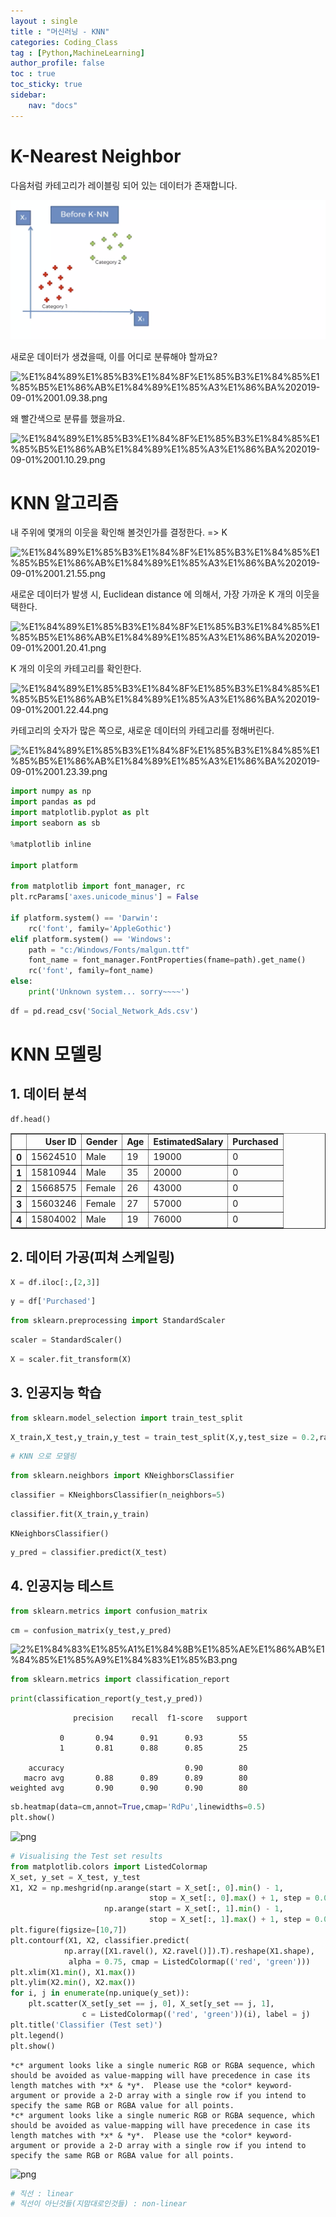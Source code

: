 ```yaml
---
layout : single
title : "머신러닝 - KNN"
categories: Coding_Class
tag : [Python,MachineLearning]
author_profile: false
toc : true
toc_sticky: true
sidebar:
    nav: "docs"
---
```

# K-Nearest Neighbor

다음처럼 카테고리가 레이블링 되어 있는 데이터가 존재합니다.

![12](/images/KNN/1.png)

새로운 데이터가 생겼을때, 이를 어디로 분류해야 할까요?

![%E1%84%89%E1%85%B3%E1%84%8F%E1%85%B3%E1%84%85%E1%85%B5%E1%86%AB%E1%84%89%E1%85%A3%E1%86%BA%202019-09-01%2001.09.38.png](attachment:%E1%84%89%E1%85%B3%E1%84%8F%E1%85%B3%E1%84%85%E1%85%B5%E1%86%AB%E1%84%89%E1%85%A3%E1%86%BA%202019-09-01%2001.09.38.png)

왜 빨간색으로 분류를 했을까요.

![%E1%84%89%E1%85%B3%E1%84%8F%E1%85%B3%E1%84%85%E1%85%B5%E1%86%AB%E1%84%89%E1%85%A3%E1%86%BA%202019-09-01%2001.10.29.png](attachment:%E1%84%89%E1%85%B3%E1%84%8F%E1%85%B3%E1%84%85%E1%85%B5%E1%86%AB%E1%84%89%E1%85%A3%E1%86%BA%202019-09-01%2001.10.29.png)

# KNN 알고리즘

내 주위에 몇개의 이웃을 확인해 볼것인가를 결정한다. => K

![%E1%84%89%E1%85%B3%E1%84%8F%E1%85%B3%E1%84%85%E1%85%B5%E1%86%AB%E1%84%89%E1%85%A3%E1%86%BA%202019-09-01%2001.21.55.png](attachment:%E1%84%89%E1%85%B3%E1%84%8F%E1%85%B3%E1%84%85%E1%85%B5%E1%86%AB%E1%84%89%E1%85%A3%E1%86%BA%202019-09-01%2001.21.55.png)

새로운 데이터가 발생 시, Euclidean distance 에 의해서, 가장 가까운 K 개의 이웃을 택한다.

![%E1%84%89%E1%85%B3%E1%84%8F%E1%85%B3%E1%84%85%E1%85%B5%E1%86%AB%E1%84%89%E1%85%A3%E1%86%BA%202019-09-01%2001.20.41.png](attachment:%E1%84%89%E1%85%B3%E1%84%8F%E1%85%B3%E1%84%85%E1%85%B5%E1%86%AB%E1%84%89%E1%85%A3%E1%86%BA%202019-09-01%2001.20.41.png)

 K 개의 이웃의 카테고리를 확인한다.

![%E1%84%89%E1%85%B3%E1%84%8F%E1%85%B3%E1%84%85%E1%85%B5%E1%86%AB%E1%84%89%E1%85%A3%E1%86%BA%202019-09-01%2001.22.44.png](attachment:%E1%84%89%E1%85%B3%E1%84%8F%E1%85%B3%E1%84%85%E1%85%B5%E1%86%AB%E1%84%89%E1%85%A3%E1%86%BA%202019-09-01%2001.22.44.png)

카테고리의 숫자가 많은 쪽으로, 새로운 데이터의 카테고리를 정해버린다.

![%E1%84%89%E1%85%B3%E1%84%8F%E1%85%B3%E1%84%85%E1%85%B5%E1%86%AB%E1%84%89%E1%85%A3%E1%86%BA%202019-09-01%2001.23.39.png](attachment:%E1%84%89%E1%85%B3%E1%84%8F%E1%85%B3%E1%84%85%E1%85%B5%E1%86%AB%E1%84%89%E1%85%A3%E1%86%BA%202019-09-01%2001.23.39.png)


```python
import numpy as np
import pandas as pd
import matplotlib.pyplot as plt
import seaborn as sb

%matplotlib inline

import platform

from matplotlib import font_manager, rc
plt.rcParams['axes.unicode_minus'] = False

if platform.system() == 'Darwin':
    rc('font', family='AppleGothic')
elif platform.system() == 'Windows':
    path = "c:/Windows/Fonts/malgun.ttf"
    font_name = font_manager.FontProperties(fname=path).get_name()
    rc('font', family=font_name)
else:
    print('Unknown system... sorry~~~~')
```


```python
df = pd.read_csv('Social_Network_Ads.csv')
```

# KNN 모델링

## 1. 데이터 분석


```python
df.head()
```




<div>
<style scoped>
    .dataframe tbody tr th:only-of-type {
        vertical-align: middle;
    }

    .dataframe tbody tr th {
        vertical-align: top;
    }

    .dataframe thead th {
        text-align: right;
    }
</style>
<table border="1" class="dataframe">
  <thead>
    <tr style="text-align: right;">
      <th></th>
      <th>User ID</th>
      <th>Gender</th>
      <th>Age</th>
      <th>EstimatedSalary</th>
      <th>Purchased</th>
    </tr>
  </thead>
  <tbody>
    <tr>
      <th>0</th>
      <td>15624510</td>
      <td>Male</td>
      <td>19</td>
      <td>19000</td>
      <td>0</td>
    </tr>
    <tr>
      <th>1</th>
      <td>15810944</td>
      <td>Male</td>
      <td>35</td>
      <td>20000</td>
      <td>0</td>
    </tr>
    <tr>
      <th>2</th>
      <td>15668575</td>
      <td>Female</td>
      <td>26</td>
      <td>43000</td>
      <td>0</td>
    </tr>
    <tr>
      <th>3</th>
      <td>15603246</td>
      <td>Female</td>
      <td>27</td>
      <td>57000</td>
      <td>0</td>
    </tr>
    <tr>
      <th>4</th>
      <td>15804002</td>
      <td>Male</td>
      <td>19</td>
      <td>76000</td>
      <td>0</td>
    </tr>
  </tbody>
</table>
</div>



## 2. 데이터 가공(피쳐 스케일링)


```python
X = df.iloc[:,[2,3]]
```


```python
y = df['Purchased']
```


```python
from sklearn.preprocessing import StandardScaler
```


```python
scaler = StandardScaler()
```


```python
X = scaler.fit_transform(X)
```

## 3. 인공지능 학습


```python
from sklearn.model_selection import train_test_split
```


```python
X_train,X_test,y_train,y_test = train_test_split(X,y,test_size = 0.2,random_state= 3)
```


```python
# KNN 으로 모델링
```


```python
from sklearn.neighbors import KNeighborsClassifier
```


```python
classifier = KNeighborsClassifier(n_neighbors=5)
```


```python
classifier.fit(X_train,y_train)
```




    KNeighborsClassifier()




```python
y_pred = classifier.predict(X_test)
```

## 4. 인공지능 테스트


```python
from sklearn.metrics import confusion_matrix
```


```python
cm = confusion_matrix(y_test,y_pred)
```

![2%E1%84%83%E1%85%A1%E1%84%8B%E1%85%AE%E1%86%AB%E1%84%85%E1%85%A9%E1%84%83%E1%85%B3.png](attachment:2%E1%84%83%E1%85%A1%E1%84%8B%E1%85%AE%E1%86%AB%E1%84%85%E1%85%A9%E1%84%83%E1%85%B3.png)


```python
from sklearn.metrics import classification_report
```


```python
print(classification_report(y_test,y_pred))
```

                  precision    recall  f1-score   support
    
               0       0.94      0.91      0.93        55
               1       0.81      0.88      0.85        25
    
        accuracy                           0.90        80
       macro avg       0.88      0.89      0.89        80
    weighted avg       0.90      0.90      0.90        80
    
    


```python
sb.heatmap(data=cm,annot=True,cmap='RdPu',linewidths=0.5)
plt.show()
```


    
![png](output_41_0.png)
    



```python
# Visualising the Test set results
from matplotlib.colors import ListedColormap
X_set, y_set = X_test, y_test
X1, X2 = np.meshgrid(np.arange(start = X_set[:, 0].min() - 1, 
                               stop = X_set[:, 0].max() + 1, step = 0.01),
                     np.arange(start = X_set[:, 1].min() - 1, 
                               stop = X_set[:, 1].max() + 1, step = 0.01))
plt.figure(figsize=[10,7])
plt.contourf(X1, X2, classifier.predict(
            np.array([X1.ravel(), X2.ravel()]).T).reshape(X1.shape),
             alpha = 0.75, cmap = ListedColormap(('red', 'green')))
plt.xlim(X1.min(), X1.max())
plt.ylim(X2.min(), X2.max())
for i, j in enumerate(np.unique(y_set)):
    plt.scatter(X_set[y_set == j, 0], X_set[y_set == j, 1],
                c = ListedColormap(('red', 'green'))(i), label = j)
plt.title('Classifier (Test set)')
plt.legend()
plt.show()
```

    *c* argument looks like a single numeric RGB or RGBA sequence, which should be avoided as value-mapping will have precedence in case its length matches with *x* & *y*.  Please use the *color* keyword-argument or provide a 2-D array with a single row if you intend to specify the same RGB or RGBA value for all points.
    *c* argument looks like a single numeric RGB or RGBA sequence, which should be avoided as value-mapping will have precedence in case its length matches with *x* & *y*.  Please use the *color* keyword-argument or provide a 2-D array with a single row if you intend to specify the same RGB or RGBA value for all points.
    


    
![png](output_42_1.png)
    



```python
# 직선 : linear
# 직선이 아닌것들(지맘대로인것들) : non-linear
```
